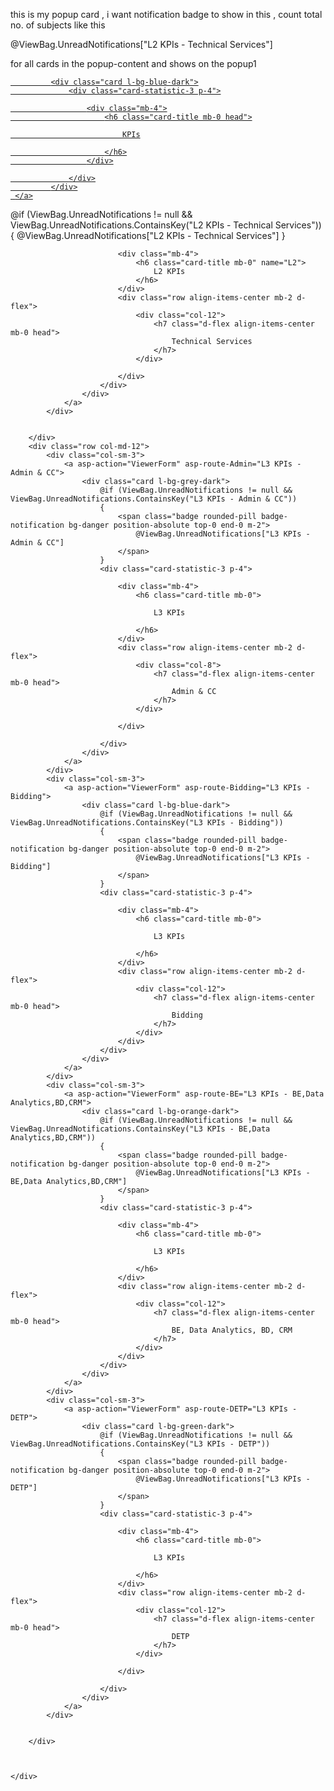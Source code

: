 this is my popup card , i want notification badge to show in this , count total no. of subjects like this 

<span class="badge rounded-pill badge-notification bg-danger position-absolute top-0 end-0 m-2">
                                @ViewBag.UnreadNotifications["L2 KPIs - Technical Services"]
                            </span>

for all cards in the popup-content and shows on the popup1
<div class="col-sm-4">
     <a href="#popup1">
       

             <div class="card l-bg-blue-dark">
                 <div class="card-statistic-3 p-4">

                     <div class="mb-4">
                         <h6 class="card-title mb-0 head">

                             KPIs

                         </h6>
                     </div>

                 </div>
             </div>
     </a>
 </div>



<div id="popup1" class="popup-container">
    <div class="popup-content">
        <a href="#" class="close"><i class="fas fa-window-close"></i></a>
        <div class="row col-md-12 d-flex justify-content-center">
            <div class="col-sm-4">
                <a asp-action="ViewerForm" asp-route-L2="L2 KPIs - Technical Services">
                    <div class="card l-bg-cherry">
                        @if (ViewBag.UnreadNotifications != null && ViewBag.UnreadNotifications.ContainsKey("L2 KPIs - Technical Services"))
                        {
                            <span class="badge rounded-pill badge-notification bg-danger position-absolute top-0 end-0 m-2">
                                @ViewBag.UnreadNotifications["L2 KPIs - Technical Services"]
                            </span>
                        }
                        <div class="card-statistic-3 p-4">

                            <div class="mb-4">
                                <h6 class="card-title mb-0" name="L2">
                                    L2 KPIs
                                </h6>
                            </div>
                            <div class="row align-items-center mb-2 d-flex">
                                <div class="col-12">
                                    <h7 class="d-flex align-items-center mb-0 head">
                                        Technical Services
                                    </h7>
                                </div>

                            </div>
                        </div>
                    </div>
                </a>
            </div>
            
           
        </div>
        <div class="row col-md-12">
            <div class="col-sm-3">
                <a asp-action="ViewerForm" asp-route-Admin="L3 KPIs - Admin & CC">
                    <div class="card l-bg-grey-dark">
                        @if (ViewBag.UnreadNotifications != null && ViewBag.UnreadNotifications.ContainsKey("L3 KPIs - Admin & CC"))
                        {
                            <span class="badge rounded-pill badge-notification bg-danger position-absolute top-0 end-0 m-2">
                                @ViewBag.UnreadNotifications["L3 KPIs - Admin & CC"]
                            </span>
                        }
                        <div class="card-statistic-3 p-4">

                            <div class="mb-4">
                                <h6 class="card-title mb-0">

                                    L3 KPIs

                                </h6>
                            </div>
                            <div class="row align-items-center mb-2 d-flex">
                                <div class="col-8">
                                    <h7 class="d-flex align-items-center mb-0 head">
                                        Admin & CC
                                    </h7>
                                </div>

                            </div>

                        </div>
                    </div>
                </a>
            </div>
            <div class="col-sm-3">
                <a asp-action="ViewerForm" asp-route-Bidding="L3 KPIs - Bidding">
                    <div class="card l-bg-blue-dark">
                        @if (ViewBag.UnreadNotifications != null && ViewBag.UnreadNotifications.ContainsKey("L3 KPIs - Bidding"))
                        {
                            <span class="badge rounded-pill badge-notification bg-danger position-absolute top-0 end-0 m-2">
                                @ViewBag.UnreadNotifications["L3 KPIs - Bidding"]
                            </span>
                        }
                        <div class="card-statistic-3 p-4">

                            <div class="mb-4">
                                <h6 class="card-title mb-0">

                                    L3 KPIs

                                </h6>
                            </div>
                            <div class="row align-items-center mb-2 d-flex">
                                <div class="col-12">
                                    <h7 class="d-flex align-items-center mb-0 head">
                                        Bidding
                                    </h7>
                                </div>
                            </div>
                        </div>
                    </div>
                </a>
            </div>
            <div class="col-sm-3">
                <a asp-action="ViewerForm" asp-route-BE="L3 KPIs - BE,Data Analytics,BD,CRM">
                    <div class="card l-bg-orange-dark">
                        @if (ViewBag.UnreadNotifications != null && ViewBag.UnreadNotifications.ContainsKey("L3 KPIs - BE,Data Analytics,BD,CRM"))
                        {
                            <span class="badge rounded-pill badge-notification bg-danger position-absolute top-0 end-0 m-2">
                                @ViewBag.UnreadNotifications["L3 KPIs - BE,Data Analytics,BD,CRM"]
                            </span>
                        }
                        <div class="card-statistic-3 p-4">

                            <div class="mb-4">
                                <h6 class="card-title mb-0">

                                    L3 KPIs

                                </h6>
                            </div>
                            <div class="row align-items-center mb-2 d-flex">
                                <div class="col-12">
                                    <h7 class="d-flex align-items-center mb-0 head">
                                        BE, Data Analytics, BD, CRM
                                    </h7>
                                </div>
                            </div>
                        </div>
                    </div>
                </a>
            </div>
            <div class="col-sm-3">
                <a asp-action="ViewerForm" asp-route-DETP="L3 KPIs - DETP">
                    <div class="card l-bg-green-dark">
                        @if (ViewBag.UnreadNotifications != null && ViewBag.UnreadNotifications.ContainsKey("L3 KPIs - DETP"))
                        {
                            <span class="badge rounded-pill badge-notification bg-danger position-absolute top-0 end-0 m-2">
                                @ViewBag.UnreadNotifications["L3 KPIs - DETP"]
                            </span>
                        }
                        <div class="card-statistic-3 p-4">

                            <div class="mb-4">
                                <h6 class="card-title mb-0">

                                    L3 KPIs

                                </h6>
                            </div>
                            <div class="row align-items-center mb-2 d-flex">
                                <div class="col-12">
                                    <h7 class="d-flex align-items-center mb-0 head">
                                        DETP
                                    </h7>
                                </div>

                            </div>

                        </div>
                    </div>
                </a>
            </div>
            
            
        </div>
        
       
       
    </div>
</div>
